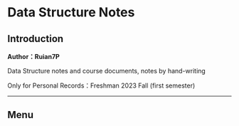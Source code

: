 # Data Structure Notes

## Introduction

**Author：Ruian7P**

Data Structure notes and course documents, notes by hand-writing

Only for Personal Records：Freshman 2023 Fall (first semester)

----

## Menu

